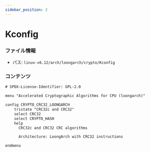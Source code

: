 ```yaml
---
sidebar_position: 2
---
```

# Kconfig

### ファイル情報

- パス: `linux-v6.12/arch/loongarch/crypto/Kconfig`

### コンテンツ

```txt
# SPDX-License-Identifier: GPL-2.0

menu "Accelerated Cryptographic Algorithms for CPU (loongarch)"

config CRYPTO_CRC32_LOONGARCH
	tristate "CRC32c and CRC32"
	select CRC32
	select CRYPTO_HASH
	help
	  CRC32c and CRC32 CRC algorithms

	  Architecture: LoongArch with CRC32 instructions

endmenu

```
